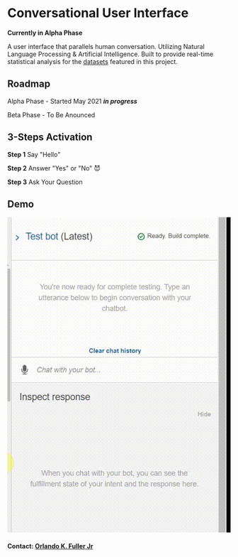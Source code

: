 # Conversational User Interface

**Currently in Alpha Phase**

A user interface that parallels human conversation. Utilizing Natural Language Processing & Artificial Intelligence. Built to provide real-time statistical analysis for the [datasets](https://github.com/eml33530/Project_2/tree/main/Resources) featured in this project.

## Roadmap

Alpha Phase - Started May 2021 ***in progress***

Beta Phase - To Be Anounced

## 3-Steps Activation

**Step 1** Say "Hello"

**Step 2** Answer "Yes" or "No" 😈

**Step 3**  Ask Your Question

## Demo
![Alpha CUI](Alpha_CUI.gif)

#### Contact: [Orlando K. Fuller Jr](https://github.com/OrlandoFuller)

